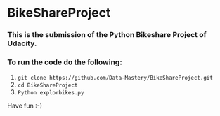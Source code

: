 # BikeShareProject

### This is the submission of the Python Bikeshare Project of Udacity.

### To run the code do the following:

1. `git clone https://github.com/Data-Mastery/BikeShareProject.git`
2. `cd BikeShareProject`
3. `Python explorbikes.py`

Have fun :-)
